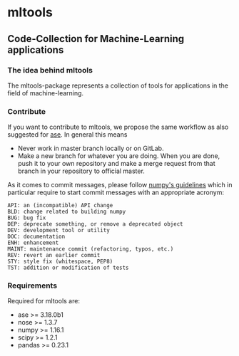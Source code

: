 mltools
=======

## Code-Collection for Machine-Learning applications

### The idea behind mltools
The mltools-package represents a collection of tools for applications in the field of machine-learning.

### Contribute
If you want to contribute to mltools, we propose the same workflow as also suggested for [ase](https://wiki.fysik.dtu.dk/ase/development/contribute.html#).
In general this means

* Never work in master branch locally or on GitLab.
* Make a new branch for whatever you are doing. When you are done, push it to your own repository and make a merge request from that branch in your repository to official master.


As it comes to commit messages, please follow [numpy's guidelines](http://docs.scipy.org/doc/numpy/dev/gitwash/development_workflow.html)
which in particular require to start commit messages with an appropriate acronym:

```
API: an (incompatible) API change
BLD: change related to building numpy
BUG: bug fix
DEP: deprecate something, or remove a deprecated object
DEV: development tool or utility
DOC: documentation
ENH: enhancement
MAINT: maintenance commit (refactoring, typos, etc.)
REV: revert an earlier commit
STY: style fix (whitespace, PEP8)
TST: addition or modification of tests
```
### Requirements
Required for mltools are:

* ase     >= 3.18.0b1
* nose    >= 1.3.7
* numpy   >= 1.16.1
* scipy   >= 1.2.1
* pandas  >= 0.23.1
